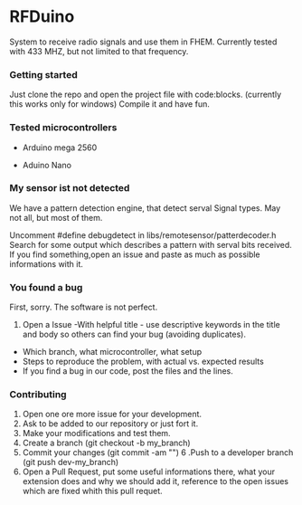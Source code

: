 # RFDuino

System to receive radio signals and use them in FHEM. Currently tested with 433 MHZ, but not limited to that frequency.

### Getting started


Just clone the repo and open the project file with code:blocks. (currently this works only for windows)
Compile it and have fun.

### Tested microcontrollers

* Arduino mega 2560

* Aduino Nano

### My sensor ist not detected

We have a pattern detection engine, that detect serval Signal types. May not all, but most of them.

Uncomment #define debugdetect in libs/remotesensor/patterdecoder.h
Search for some output which describes a pattern with serval bits received.
If you find something,open an issue and paste as much as possible informations with it.


### You found a bug

First, sorry. The software is not perfect.
1. Open a Issue
-With helpful title - use descriptive keywords in the title and body so others can find your bug (avoiding duplicates).
- Which branch, what microcontroller, what setup
- Steps to reproduce the problem, with actual vs. expected results
- If you find a bug in our code, post the files and the lines. 

### Contributing

1. Open one ore more issue for your development.
2. Ask to be added to our repository or just fort it.
3. Make your modifications and test them.
4. Create a branch (git checkout -b my_branch)
5. Commit your changes (git commit -am "<some description>")
6 .Push to a developer branch (git push dev-<xyz >my_branch)
7. Open a Pull Request, put some useful informations there, what your extension does and why we should add it, reference to the open issues which are fixed whith this pull requet.


